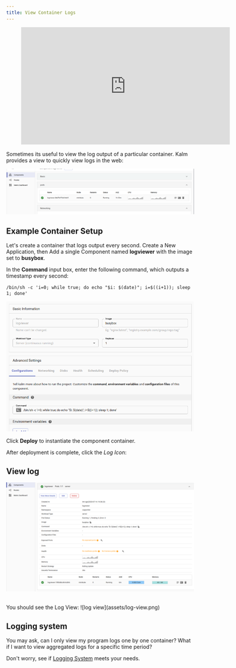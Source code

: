 ```yaml
---
title: View Container Logs
---
```


<figure class="video_container">
  <iframe width="560" height="315" src="https://www.youtube.com/embed/zMzWkzxIKlo" frameborder="0" allowfullscreen="true"> </iframe>
</figure>

Sometimes its useful to view the log output of a particular container. Kalm provides a view to quickly view logs in the web:

![log button](assets/log-button.png)

## Example Container Setup

Let's create a container that logs output every second. Create a New Application, then Add a single Component named **logviewer** with the image set to **busybox**.

In the **Command** input box, enter the following command, which outputs a timestamp every second:

```
/bin/sh -c 'i=0; while true; do echo "$i: $(date)"; i=$((i+1)); sleep 1; done'
```

![log component](assets/log-component.png)

Click **Deploy** to instantiate the component container.

After deployment is complete, click the _Log Icon_:

## View log

![log button example](assets/log-button-example.png)

<br />
You should see the Log View:
![log view](assets/log-view.png)

## Logging system

You may ask, can I only view my program logs one by one container? What if I want to view aggregated logs for a specific time period?

Don't worry, see if [Logging System](./guide-logging-for-kalm.md) meets your needs.
